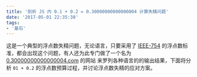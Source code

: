 ```yaml
---
title: '剖析 JS 内 0.1 + 0.2 = 0.30000000000000004 计算失精问题'
date: '2017-05-01 22:35:38'
tags:
- '基石'
---
```


这是一个典型的浮点数失精问题，无论语言，只要采用了 [IEEE-754][l2] 的浮点数标准，都会出现这个问题，有人还为此专门做了一个名为  [0.30000000000000004.com][l1] 的网站 来罗列各种语言的的输出结果，下面将分析 `01 + 0.2` 的浮点数预算过程，并讨论浮点数失精的应对方案。

[l1]: http://0.30000000000000004.com "0.30000000000000004.com"
[l2]: https://www.csee.umbc.edu/~tsimo1/CMSC455/IEEE-754-2008.pdf "IEEE-754-2008.pdf"

